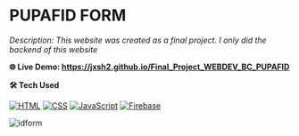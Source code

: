 # PUPAFID FORM

*Description: This website was created as a final project. I only did the backend of this website*

**🌐 Live Demo: https://jxsh2.github.io/Final_Project_WEBDEV_BC_PUPAFID**

**🛠️ Tech Used**

[![HTML](https://img.shields.io/badge/HTML5-E34F26?style=for-the-badge&logo=html5&logoColor=white)](https://developer.mozilla.org/en-US/docs/Web/HTML)
[![CSS](https://img.shields.io/badge/CSS3-1572B6?style=for-the-badge&logo=css3&logoColor=white)](https://developer.mozilla.org/en-US/docs/Web/CSS)
[![JavaScript](https://img.shields.io/badge/JavaScript-F7DF1E?style=for-the-badge&logo=javascript&logoColor=black)](https://developer.mozilla.org/en-US/docs/Web/JavaScript)
[![Firebase](https://img.shields.io/badge/Firebase-FFCA28?style=for-the-badge&logo=firebase&logoColor=black)](https://firebase.google.com/)

![idform](https://github.com/user-attachments/assets/ed6958f0-1920-4f9d-bd2d-201a48145d2f)

